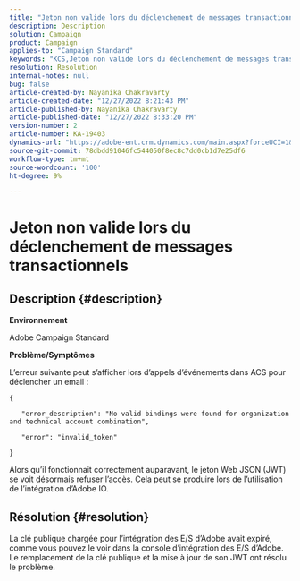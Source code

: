 ```yaml
---
title: "Jeton non valide lors du déclenchement de messages transactionnels"
description: Description
solution: Campaign
product: Campaign
applies-to: "Campaign Standard"
keywords: "KCS,Jeton non valide lors du déclenchement de messages transactionnels"
resolution: Resolution
internal-notes: null
bug: false
article-created-by: Nayanika Chakravarty
article-created-date: "12/27/2022 8:21:43 PM"
article-published-by: Nayanika Chakravarty
article-published-date: "12/27/2022 8:33:20 PM"
version-number: 2
article-number: KA-19403
dynamics-url: "https://adobe-ent.crm.dynamics.com/main.aspx?forceUCI=1&pagetype=entityrecord&etn=knowledgearticle&id=25605110-2486-ed11-81ac-6045bd006079"
source-git-commit: 78dbdd91046fc544050f8ec8c7dd0cb1d7e25df6
workflow-type: tm+mt
source-wordcount: '100'
ht-degree: 9%

---
```


# Jeton non valide lors du déclenchement de messages transactionnels

## Description {#description}


<b>Environnement</b>

Adobe Campaign Standard

<b>Problème/Symptômes</b>

L’erreur suivante peut s’afficher lors d’appels d’événements dans ACS pour déclencher un email :




```
{
```




`   "error_description": "No valid bindings were found for organization and technical account combination",`

`   "error": "invalid_token"`

`}`



Alors qu’il fonctionnait correctement auparavant, le jeton Web JSON (JWT) se voit désormais refuser l’accès. Cela peut se produire lors de l’utilisation de l’intégration d’Adobe IO.


## Résolution {#resolution}


La clé publique chargée pour l’intégration des E/S d’Adobe avait expiré, comme vous pouvez le voir dans la console d’intégration des E/S d’Adobe. Le remplacement de la clé publique et la mise à jour de son JWT ont résolu le problème.
